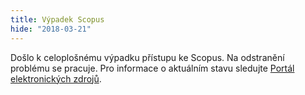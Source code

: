 ```yaml
---
title: Výpadek Scopus
hide: "2018-03-21"
---
```


Došlo k celoplošnému výpadku přístupu ke Scopus. Na odstranění problému se pracuje. Pro informace o aktuálním stavu sledujte [Portál elektronických zdrojů](http://pez.cuni.cz/).
